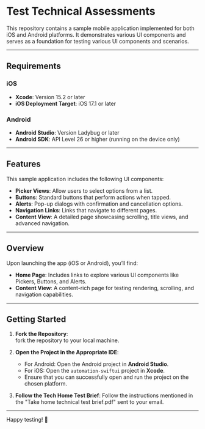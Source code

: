 # Test Technical Assessments

This repository contains a sample mobile application implemented for both iOS and Android platforms. It demonstrates various UI components and serves as a foundation for testing various UI components and scenarios.

---

## Requirements

### iOS
- **Xcode**: Version 15.2 or later  
- **iOS Deployment Target**: iOS 17.1 or later  

### Android
- **Android Studio**: Version Ladybug or later  
- **Android SDK**: API Level 26 or higher (running on the device only)  

---

## Features

This sample application includes the following UI components:  
- **Picker Views**: Allow users to select options from a list.  
- **Buttons**: Standard buttons that perform actions when tapped.  
- **Alerts**: Pop-up dialogs with confirmation and cancellation options.  
- **Navigation Links**: Links that navigate to different pages.  
- **Content View**: A detailed page showcasing scrolling, title views, and advanced navigation.  

---

## Overview

Upon launching the app (iOS or Android), you’ll find:  
- **Home Page**: Includes links to explore various UI components like Pickers, Buttons, and Alerts.  
- **Content View**: A content-rich page for testing rendering, scrolling, and navigation capabilities.  

---

## Getting Started

1. **Fork the Repository**:  
   fork the repository to your local machine.  

2. **Open the Project in the Appropriate IDE**:  
   - For Android: Open the Android project in **Android Studio**.  
   - For iOS: Open the `automation-swiftui` project in **Xcode**.
   - Ensure that you can successfully open and run the project on the chosen platform. 

3. **Follow the Tech Home Test Brief**:
     Follow the instructions mentioned in the "Take home technical test brief.pdf" sent to your email. 
    

---

Happy testing! 🚀

